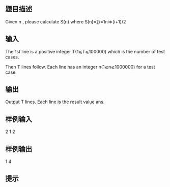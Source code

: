 ## 题目描述
Given n
, please calculate S(n)
 where
S(n)=∑i=1ni∗(i+1)/2
## 输入
The 1st line is a positive integer T(1⩽T⩽100000)
which is the number of test cases.

Then T
 lines follow. Each line has an integer n(1⩽n⩽1000000)
 for a test case.
## 输出
Output T lines. Each line is the result value ans.
## 样例输入
2
1
2
## 样例输出
1
4
## 提示